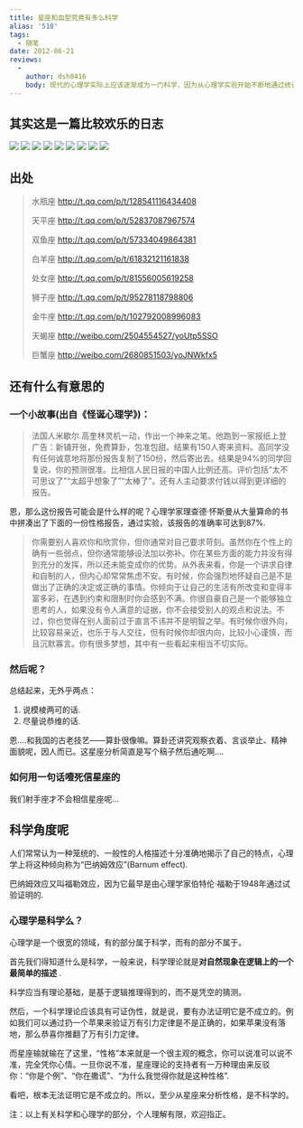 ```yaml
---
title: 星座和血型究竟有多么科学
alias: '518'
tags:
  - 随笔
date: 2012-06-21
reviews:
  -
    author: dsh0416
    body: 现代的心理学实际上应该逐渐成为一门科学，因为从心理学实验开始不断地通过统计学数据来证明心理学观点。星座的非科学实际上还是不可证伪性，这种模棱两可的说法，总是不能证明是错的。从科学的观点上来说，不具有可证伪性与其说是不会错的倒不如说是连错的机会都没有。
---
```


## 其实这是一篇比较欢乐的日志

![](http://i.imgur.com/VioGw.png)
![](http://i.imgur.com/I3FBN.png)
![](http://i.imgur.com/b05op.png)
![](http://i.imgur.com/pctRG.png)
![](http://i.imgur.com/0K0LT.png)
![](http://i.imgur.com/0uaBZ.png)
![](http://i.imgur.com/aejCe.png)
![](http://i.imgur.com/BoIXZ.png)
![](http://i.imgur.com/bdkni.png)

## 出处

> 水瓶座 http://t.qq.com/p/t/128541116434408
>
>   天平座 http://t.qq.com/p/t/52837087967574
>
>   双鱼座 http://t.qq.com/p/t/57334049864381
>
>   白羊座 http://t.qq.com/p/t/61832121161838
>
>   处女座 http://t.qq.com/p/t/81556005619258
>
>   狮子座 http://t.qq.com/p/t/95278118798806
>
>   金牛座 http://t.qq.com/p/t/102792008996083
>
>   天蝎座 http://weibo.com/2504554527/yoUtp5SSO
>
>   巨蟹座 http://weibo.com/2680851503/yoJNWkfx5

## 还有什么有意思的

### 一个小故事(出自《怪诞心理学》)：

> 法国人米歇尔.高奎林灵机一动，作出一个神来之笔。他跑到一家报纸上登广告：新铺开张，免费算卦，包准包甜。结果有150人寄来资料。高同学没有任何诚意地将那份报告复制了150份，然后寄出去。结果是94%的同学回复说，你的预测很准。比相信人民日报的中国人比例还高。评价包括“太不可思议了”“太超乎想象了”“太棒了”。还有人主动要求付钱以得到更详细的报告。

恩，那么这份报告可能会是什么样的呢？心理学家理查德·怀斯曼从大量算命的书中拼凑出了下面的一份性格报告，通过实验，该报告的准确率可达到87%.

> 你需要别人喜欢你和欣赏你，但你通常对自己要求苛刻。虽然你在个性上的确有一些弱点，但你通常能够设法加以弥补。你在某些方面的能力并没有得到充分的发挥，所以还未能变成你的优势。从外表来看，你是一个讲求自律和自制的人，但内心却常常焦虑不安。有时候，你会强烈地怀疑自己是不是做出了正确的决定或正确的事情。你倾向于让自己的生活有所改变和变得丰富多彩，在遇到约束和限制时你会感到不满。你很自豪自己是一个能够独立思考的人，如果没有令人满意的证据，你不会接受别人的观点和说法。不过，你也觉得在别人面前过于直言不讳并不是明智之举。有时候你很外向，比较容易亲近，也乐于与人交往，但有时候你却很内向，比较小心谨慎，而且沉默寡言。你有很多梦想，其中有一些看起来相当不切实际。

### 然后呢？

总结起来，无外乎两点：

1.  说模棱两可的话.
2.  尽量说恭维的话.

恩&#8230;.和我国的古老技艺——算卦很像嘛。算卦还讲究观察衣着、言谈举止、精神面貌呢，因人而已。这星座分析简直是写个稿子然后通吃啊&#8230;.

### 如何用一句话噎死信星座的

我们射手座才不会相信星座呢&#8230;

## 科学角度呢

人们常常认为一种笼统的、一般性的人格描述十分准确地揭示了自己的特点，心理学上将这种倾向称为“巴纳姆效应”(Barnum effect).

巴纳姆效应又叫福勒效应，因为它最早是由心理学家伯特伦·福勒于1948年通过试验证明的.

### 心理学是科学么？

心理学是一个很宽的领域，有的部分属于科学，而有的部分不属于。

首先我们得知道什么是科学，一般来说，科学理论就是**对自然现象在逻辑上的一个最简单的描述** .

科学应当有理论基础，是基于逻辑推理得到的，而不是凭空的猜测。

然后，一个科学理论应该具有可证伪性，就是说，要有办法证明它是不成立的。例如我们可以通过扔一个苹果来验证万有引力定律是不是正确的，如果苹果没有落地，那么恭喜你推翻了万有引力定律。

而星座输就输在了这里，“性格”本来就是一个很主观的概念，你可以说准可以说不准，完全凭你心情。一旦你说不准，星座理论的支持者有一万种理由来反驳你：“你是个例”、“你在撒谎”、“为什么我觉得你就是这种性格”.

看吧，根本无法证明它是不成立的。所以，至少从星座来分析性格，是不科学的。

注：以上有关科学和心理学的部分，个人理解有限，欢迎指正。
